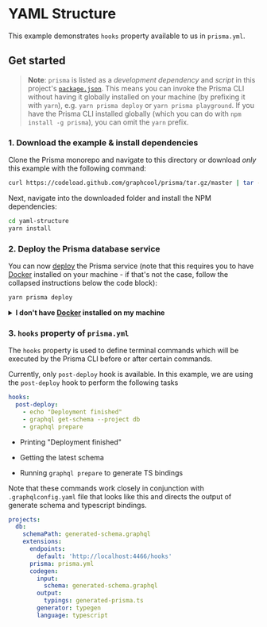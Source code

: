 # YAML Structure

This example demonstrates `hooks` property available to us in `prisma.yml`.

## Get started

> **Note**: `prisma` is listed as a _development dependency_ and _script_ in this project's [`package.json`](./package.json). This means you can invoke the Prisma CLI without having it globally installed on your machine (by prefixing it with `yarn`), e.g. `yarn prisma deploy` or `yarn prisma playground`. If you have the Prisma CLI installed globally (which you can do with `npm install -g prisma`), you can omit the `yarn` prefix.

### 1. Download the example & install dependencies

Clone the Prisma monorepo and navigate to this directory or download _only_ this example with the following command:

```sh
curl https://codeload.github.com/graphcool/prisma/tar.gz/master | tar -xz --strip=2 prisma-master/examples/yaml-structure
```

Next, navigate into the downloaded folder and install the NPM dependencies:

```sh
cd yaml-structure
yarn install
```

### 2. Deploy the Prisma database service

You can now [deploy](https://www.prismagraphql.com/docs/reference/cli-command-reference/database-service/prisma-deploy-kee1iedaov) the Prisma service (note that this requires you to have [Docker](https://www.docker.com) installed on your machine - if that's not the case, follow the collapsed instructions below the code block):

```sh
yarn prisma deploy
```

<details>
 <summary><strong>I don't have <a href="https://www.docker.com">Docker</a> installed on my machine</strong></summary>

To deploy your service to a public cluster (rather than locally with Docker), you need to perform the following steps:

1.  Remove the `cluster` property from `prisma.yml`
1.  Run `yarn prisma deploy`
1.  When prompted by the CLI, select a public cluster (e.g. `prisma-eu1` or `prisma-us1`)
1.  Replace the [`endpoint`](./src/index.js#L23) in `index.js` with the HTTP endpoint that was printed after the previous command

</details>

### 3. `hooks` property of `prisma.yml`

The `hooks` property is used to define terminal commands which will be executed by the Prisma CLI before or after certain commands.

Currently, only `post-deploy` hook is available. In this example, we are using the `post-deploy` hook to perform the following tasks

```yml
hooks:
  post-deploy:
    - echo "Deployment finished"
    - graphql get-schema --project db
    - graphql prepare
```

* Printing "Deployment finished"

* Getting the latest schema

* Running `graphql prepare` to generate TS bindings

Note that these commands work closely in conjunction with `.graphqlconfig.yaml` file that looks like this and directs the output of generate schema and typescript bindings.

```yml
projects:
  db:
    schemaPath: generated-schema.graphql
    extensions:
      endpoints:
        default: 'http://localhost:4466/hooks'
      prisma: prisma.yml
      codegen:
        input:
          schema: generated-schema.graphql
        output:
          typings: generated-prisma.ts
        generator: typegen
        language: typescript
```
